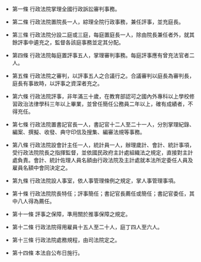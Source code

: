 * 第一條 行政法院掌理全國行政訴訟審判事務。

* 第二條 行政法院置院長一人，綜理全院行政事務，兼任評事，並充庭長。

* 第三條 行政法院分設二庭或三庭，每庭置庭長一人，除由院長兼任者外，就其餘評事中遴充之，監督各該庭事務並定其分配。

* 第四條 行政法院每庭置評事五人，掌理審判事務。每庭評事應有曾充法官者二人。

* 第五條 行政法院之審判，以評事五人之合議行之。合議審判以庭長為審判長，庭長有事故時，以評事之資深者充之。

* 第六條 行政法院評事，非年滿三十歲，在教育部認可之國內外專科以上學校修習政治法律學科三年以上畢業，並曾任簡任公務員二年以上，確有成績者，不得充任。

* 第七條 行政法院置書記官長一人，書記官十二人至二十一人，分別掌理紀錄、編案、撰擬、收發、典守印信及搜集、編審法規等事務。

* 第八條 行政法院設會計主任一人，統計員一人，辦理歲計、會計、統計事項，受行政法院院長之指揮監督，並依國民政府主計處組織法之規定，直接對主計處負責。會計、統計佐理人員名額由行政法院及主計處就本法所定委任人員及雇員名額中會同決定之。

* 第九條 行政法院設人事室，依人事管理條例之規定，掌人事管理事項。

* 第十條 行政法院院長特任；評事簡任；書記官長薦任或簡任；書記官委任，其中八人得為薦任。

* 第十一條 評事之保障，準用關於推事保障之規定。

* 第十二條 行政法院得用雇員十五人至二十人，庭丁四人至六人。

* 第十三條 行政法院處務規程，由司法院定之。

* 第十四條 本法自公布日施行。

